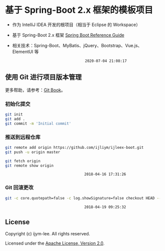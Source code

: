 # 基于 Spring-Boot 2.x 框架的模板项目

 - 作为 IntelliJ IDEA 开发的根项目（相当于 Eclipse 的 Workspace）
 - 基于 Spring-Boot 2.x 框架 [Spring Boot Reference Guide](https://docs.spring.io/spring-boot/docs/current/reference/htmlsingle/)
 - 相关技术：Spring-Boot、MyBatis、jQuery、Bootstrap、Vue.js、ElementUI 等

                                        2020-07-04 21:08:17


## 使用 Git 进行项目版本管理

更多帮助，请参考：[Git Book](https://git-scm.com/book/zh/v2)。

### 初始化提交

```bash
git init
git add .
git commit -m 'Initial commit'
```

### 推送到远程仓库

```bash
git remote add origin https://github.com/ijliym/ijleex-boot.git
git push -u origin master

git fetch origin
git remote show origin
```

                                        2018-04-16 17:31:26

### Git 回滚更改

```bash
git -c core.quotepath=false -c log.showSignature=false checkout HEAD -- .idea/copyright/apache_v2_license.xml .idea/copyright/company_lic.xml .idea/copyright/default_lic.xml .idea/copyright/mit_license.xml .idea/copyright/profiles_settings.xml .idea/scopes/com_honeybees.xml .idea/scopes/company.xml .idea/scopes/html_files.xml .idea/scopes/js_css_files.xml .idea/scopes/me_ijleex.xml .idea/scopes/mybatis.xml .idea/scopes/org_springframework.xml
```
                                        2018-04-19 09:25:32

## License

Copyright (c) ijym-lee. All rights reserved.

Licensed under the [Apache License, Version 2.0](LICENSE).

